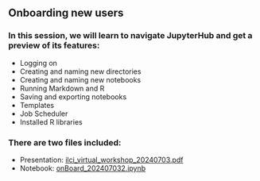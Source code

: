 ## Onboarding new users

### In this session, we will learn to navigate JupyterHub and get a preview of its features:

- Logging on
- Creating and naming new directories
- Creating and naming new notebooks
- Running Markdown and R
- Saving and exporting notebooks
- Templates
- Job Scheduler
- Installed R libraries

### There are two files included:

- Presentation: [ilci_virtual_workshop_20240703.pdf](ilci_virtual_workshop_20240703)
- Notebook: [onBoard_202407032.ipynb](onBoard_202407032.ipynb)